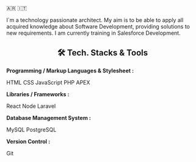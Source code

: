 <marquee> <h1 align="center">👋 Hi, I´m Juan </h1> </marquee>
🇦🇷 🇮🇹

I`m a technology passionate architect. My aim is to be able to apply all acquired knowledge about Software Development, providing solutions to new requirements. I am currently training in Salesforce Development.



<h2 align="center">🛠 Tech. Stacks & Tools</h2>

**Programming / Markup Languages & Stylesheet :**

HTML   CSS   JavaScript   PHP   APEX   



**Libraries / Frameworks :**

React  Node  Laravel 


**Database Management System :**

MySQL   PostgreSQL  


**Version Control :**

Git  
